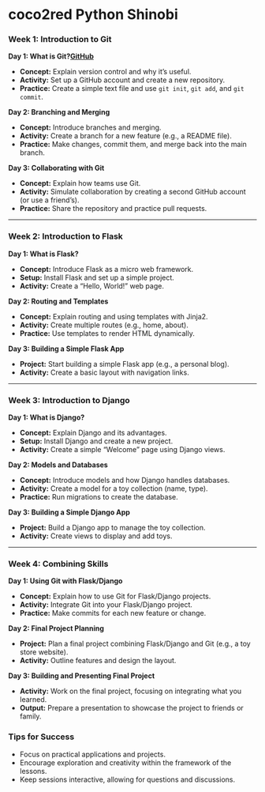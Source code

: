 # coco2red Python Shinobi

### Week 1: Introduction to Git

**Day 1: What is Git?[GitHub](https://github.com/)**

-   **Concept:** Explain version control and why it’s useful.
-   **Activity:** Set up a GitHub account and create a new repository.
-   **Practice:** Create a simple text file and use `git init`, `git add`, and `git commit`.

**Day 2: Branching and Merging**

-   **Concept:** Introduce branches and merging.
-   **Activity:** Create a branch for a new feature (e.g., a README file).
-   **Practice:** Make changes, commit them, and merge back into the main branch.

**Day 3: Collaborating with Git**

-   **Concept:** Explain how teams use Git.
-   **Activity:** Simulate collaboration by creating a second GitHub account (or use a friend’s).
-   **Practice:** Share the repository and practice pull requests.

----------

### Week 2: Introduction to Flask

**Day 1: What is Flask?**

-   **Concept:** Introduce Flask as a micro web framework.
-   **Setup:** Install Flask and set up a simple project.
-   **Activity:** Create a “Hello, World!” web page.

**Day 2: Routing and Templates**

-   **Concept:** Explain routing and using templates with Jinja2.
-   **Activity:** Create multiple routes (e.g., home, about).
-   **Practice:** Use templates to render HTML dynamically.

**Day 3: Building a Simple Flask App**

-   **Project:** Start building a simple Flask app (e.g., a personal blog).
-   **Activity:** Create a basic layout with navigation links.

----------

### Week 3: Introduction to Django

**Day 1: What is Django?**

-   **Concept:** Explain Django and its advantages.
-   **Setup:** Install Django and create a new project.
-   **Activity:** Create a simple “Welcome” page using Django views.

**Day 2: Models and Databases**

-   **Concept:** Introduce models and how Django handles databases.
-   **Activity:** Create a model for a toy collection (name, type).
-   **Practice:** Run migrations to create the database.

**Day 3: Building a Simple Django App**

-   **Project:** Build a Django app to manage the toy collection.
-   **Activity:** Create views to display and add toys.

----------

### Week 4: Combining Skills

**Day 1: Using Git with Flask/Django**

-   **Concept:** Explain how to use Git for Flask/Django projects.
-   **Activity:** Integrate Git into your Flask/Django project.
-   **Practice:** Make commits for each new feature or change.

**Day 2: Final Project Planning**

-   **Project:** Plan a final project combining Flask/Django and Git (e.g., a toy store website).
-   **Activity:** Outline features and design the layout.

**Day 3: Building and Presenting Final Project**

-   **Activity:** Work on the final project, focusing on integrating what you learned.
-   **Output:** Prepare a presentation to showcase the project to friends or family.

### Tips for Success

-   Focus on practical applications and projects.
-   Encourage exploration and creativity within the framework of the lessons.
-   Keep sessions interactive, allowing for questions and discussions.
